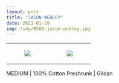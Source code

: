```yaml
---
layout: post
title: "JASON WEBLEY"
date: 2021-01-29
img: /img/0503-jason-webley.jpg
---
```




<table style="width:100%;"><tr><td style="vertical-align:top;">
      <figure class="tmblr-full" data-orig-height="2048" data-orig-width="1365" data-orig-src="https://concertshirts.netlify.app/shirts/0503/0503-01.jpg"><img src="https://64.media.tumblr.com/df6a003bd1778dcf42784c7cc74e1abf/5686b8e69dd84ed5-bd/s540x810/d103899159129aeaf464591fa1c89ed9e696cc32.jpg" data-orig-height="2048" data-orig-width="1365" data-orig-src="https://concertshirts.netlify.app/shirts/0503/0503-01.jpg"/></figure></td>
    <td style="vertical-align:top;">
      <figure class="tmblr-full" data-orig-height="2048" data-orig-width="1365" data-orig-src="https://concertshirts.netlify.app/shirts/0503/0503-02.jpg"><img src="https://64.media.tumblr.com/39bdd6f0fef50b108795e4ded8dd9bea/5686b8e69dd84ed5-4d/s540x810/7afd06522678a1b3394db1d653cafc9c0e2304f1.jpg" data-orig-height="2048" data-orig-width="1365" data-orig-src="https://concertshirts.netlify.app/shirts/0503/0503-02.jpg"/></figure></td>
  </tr></table><p>
  MEDIUM | 100% Cotton Preshrunk | Gildan
</p>
